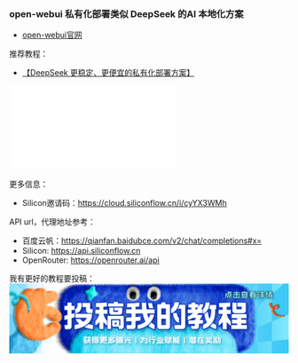 ### open-webui 私有化部署类似 DeepSeek 的AI 本地化方案

* [open-webui官网](https://openwebui.com/)

推荐教程：

* [【DeepSeek 更稳定、更便宜的私有化部署方案】](https://www.bilibili.com/video/BV1AcN3e6Epi/?share_source=copy_web&vd_source=60661ff18afa37bbfca1f94f13563a45)
<iframe src="//player.bilibili.com/player.html?isOutside=true&aid=113967796061064&bvid=BV1AcN3e6Epi&cid=28280163868&p=1&autoplay=0" scrolling="no" border="0" frameborder="no" framespacing="0" allowfullscreen="true"></iframe>

更多信息：
* Silicon邀请码：https://cloud.siliconflow.cn/i/cyYX3WMh

API url，代理地址参考：

* 百度云帆：https://qianfan.baidubce.com/v2/chat/completions#x=
* Silicon: https://api.siliconflow.cn
* OpenRouter: https://openrouter.ai/api

我有更好的教程要投稿：
[![image](./picture/post.png)](/zh/guide/istore/software/post-my-tutorial.html)

